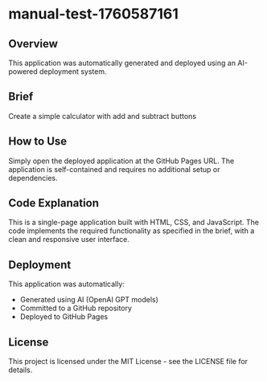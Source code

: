 # manual-test-1760587161

## Overview

This application was automatically generated and deployed using an AI-powered deployment system.

## Brief

Create a simple calculator with add and subtract buttons

## How to Use

Simply open the deployed application at the GitHub Pages URL. The application is self-contained and requires no additional setup or dependencies.

## Code Explanation

This is a single-page application built with HTML, CSS, and JavaScript. The code implements the required functionality as specified in the brief, with a clean and responsive user interface.

## Deployment

This application was automatically:
- Generated using AI (OpenAI GPT models)
- Committed to a GitHub repository
- Deployed to GitHub Pages

## License

This project is licensed under the MIT License - see the LICENSE file for details.
